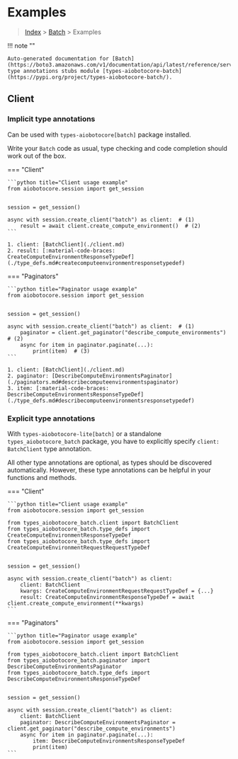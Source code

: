 # Examples

> [Index](../README.md) > [Batch](./README.md) > Examples

!!! note ""

    Auto-generated documentation for [Batch](https://boto3.amazonaws.com/v1/documentation/api/latest/reference/services/batch.html#Batch)
    type annotations stubs module [types-aiobotocore-batch](https://pypi.org/project/types-aiobotocore-batch/).

## Client

### Implicit type annotations

Can be used with `types-aiobotocore[batch]` package installed.

Write your `Batch` code as usual,
type checking and code completion should work out of the box.



=== "Client"

    ```python title="Client usage example"
    from aiobotocore.session import get_session


    session = get_session()

    async with session.create_client("batch") as client:  # (1)
        result = await client.create_compute_environment()  # (2)
    ```

    1. client: [BatchClient](./client.md)
    2. result: [:material-code-braces: CreateComputeEnvironmentResponseTypeDef](./type_defs.md#createcomputeenvironmentresponsetypedef) 



=== "Paginators"

    ```python title="Paginator usage example"
    from aiobotocore.session import get_session


    session = get_session()

    async with session.create_client("batch") as client:  # (1)
        paginator = client.get_paginator("describe_compute_environments")  # (2)
        async for item in paginator.paginate(...):
            print(item)  # (3)
    ```

    1. client: [BatchClient](./client.md)
    2. paginator: [DescribeComputeEnvironmentsPaginator](./paginators.md#describecomputeenvironmentspaginator)
    3. item: [:material-code-braces: DescribeComputeEnvironmentsResponseTypeDef](./type_defs.md#describecomputeenvironmentsresponsetypedef) 




### Explicit type annotations

With `types-aiobotocore-lite[batch]`
or a standalone `types_aiobotocore_batch` package, you have to explicitly specify
`client: BatchClient` type annotation.

All other type annotations are optional, as types should be discovered automatically.
However, these type annotations can be helpful in your functions and methods.


=== "Client"

    ```python title="Client usage example"
    from aiobotocore.session import get_session

    from types_aiobotocore_batch.client import BatchClient
    from types_aiobotocore_batch.type_defs import CreateComputeEnvironmentResponseTypeDef
    from types_aiobotocore_batch.type_defs import CreateComputeEnvironmentRequestRequestTypeDef


    session = get_session()

    async with session.create_client("batch") as client:
        client: BatchClient
        kwargs: CreateComputeEnvironmentRequestRequestTypeDef = {...}
        result: CreateComputeEnvironmentResponseTypeDef = await client.create_compute_environment(**kwargs)
    ```



=== "Paginators"

    ```python title="Paginator usage example"
    from aiobotocore.session import get_session

    from types_aiobotocore_batch.client import BatchClient
    from types_aiobotocore_batch.paginator import DescribeComputeEnvironmentsPaginator
    from types_aiobotocore_batch.type_defs import DescribeComputeEnvironmentsResponseTypeDef


    session = get_session()

    async with session.create_client("batch") as client:
        client: BatchClient
        paginator: DescribeComputeEnvironmentsPaginator = client.get_paginator("describe_compute_environments")
        async for item in paginator.paginate(...):
            item: DescribeComputeEnvironmentsResponseTypeDef
            print(item)
    ```


